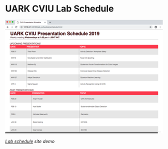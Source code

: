 # UARK CVIU Lab Schedule

![window view](cover.png?raw=true "cover img")

*[Lab schedule] site demo*

[Lab schedule]: https://docs.google.com/spreadsheets/d/1O6DuHfjHKP6U52HuQrRpoV3dy5gCa4e0ZCVxjccE-LQ/edit?usp=sharing
